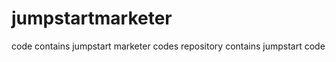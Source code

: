 jumpstartmarketer
=================

code contains jumpstart marketer codes
repository contains jumpstart code
